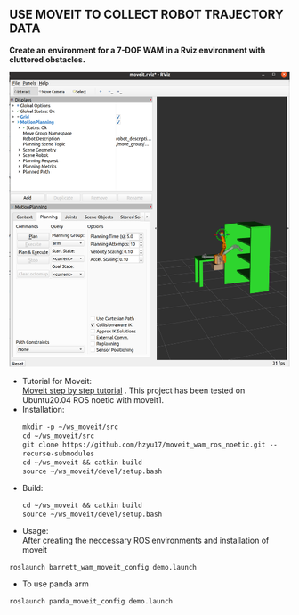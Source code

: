 USE MOVEIT TO COLLECT ROBOT TRAJECTORY DATA
--------------------------------------------

**Create an environment for a 7-DOF WAM in a Rviz environment with cluttered obstacles.**

![Planning using pandas and OMPL-CHOMP pipeline](wam_bookshelf.png)

 * Tutorial for Moveit: \
[Moveit step by step tutorial](https://ros-planning.github.io/moveit_tutorials/doc/getting_started/getting_started.html)
 . This project has been tested on Ubuntu20.04 ROS noetic with moveit1.
 * Installation:
   ```
   mkdir -p ~/ws_moveit/src 
   cd ~/ws_moveit/src 
   git clone https://github.com/hzyu17/moveit_wam_ros_noetic.git --recurse-submodules 
   cd ~/ws_moveit && catkin build 
   source ~/ws_moveit/devel/setup.bash 
   ``` 
 * Build:
   ```
   cd ~/ws_moveit && catkin build
   source ~/ws_moveit/devel/setup.bash 
   ```
 * Usage: \
   After creating the neccessary ROS environments and installation of moveit
```
roslaunch barrett_wam_moveit_config demo.launch
```

* To use panda arm
```
roslaunch panda_moveit_config demo.launch
```

